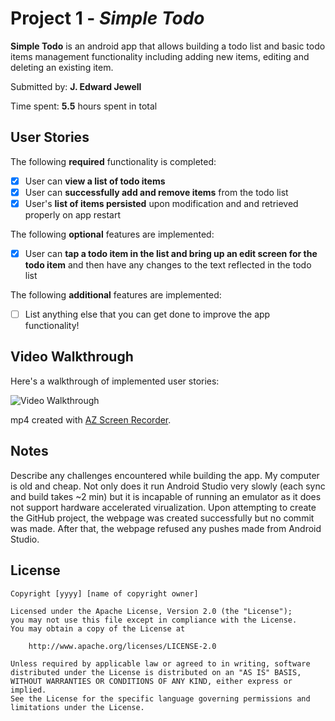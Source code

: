 # Project 1 - *Simple Todo*

**Simple Todo** is an android app that allows building a todo list and basic todo items management functionality including adding new items, editing and deleting an existing item.

Submitted by: **J. Edward Jewell**

Time spent: **5.5** hours spent in total

## User Stories

The following **required** functionality is completed:

* [x] User can **view a list of todo items**
* [x] User can **successfully add and remove items** from the todo list
* [x] User's **list of items persisted** upon modification and and retrieved properly on app restart

The following **optional** features are implemented:

* [x] User can **tap a todo item in the list and bring up an edit screen for the todo item** and then have any changes to the text reflected in the todo list

The following **additional** features are implemented:

* [ ] List anything else that you can get done to improve the app functionality!

## Video Walkthrough

Here's a walkthrough of implemented user stories:

<img src='TodoWalkthrough.mp4' title='Video Walkthrough' width='' alt='Video Walkthrough' />

mp4 created with [AZ Screen Recorder](https://play.google.com/store/apps/details?id=com.hecorat.screenrecorder.free&hl=en_US).

## Notes

Describe any challenges encountered while building the app.
My computer is old and cheap. Not only does it run Android Studio very slowly (each sync and build takes ~2 min) but it is incapable of running an emulator as it does not support hardware accelerated virualization.
Upon attempting to create the GitHub project, the webpage was created successfully but no commit was made. After that, the webpage refused any pushes made from Android Studio.

## License

    Copyright [yyyy] [name of copyright owner]

    Licensed under the Apache License, Version 2.0 (the "License");
    you may not use this file except in compliance with the License.
    You may obtain a copy of the License at

        http://www.apache.org/licenses/LICENSE-2.0

    Unless required by applicable law or agreed to in writing, software
    distributed under the License is distributed on an "AS IS" BASIS,
    WITHOUT WARRANTIES OR CONDITIONS OF ANY KIND, either express or implied.
    See the License for the specific language governing permissions and
    limitations under the License.
